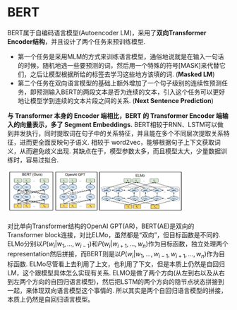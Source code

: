 # BERT

BERT属于自编码语言模型(Autoencoder LM)，采用了**双向Transformer Encoder结构**，并且设计了两个任务来预训练模型.
- 第一个任务是采用MLM的方式来训练语言模型，通俗地说就是在输入一句话的时候，随机地选一些要预测的词，然后用一个特殊的符号[MASK]来代替它们，之后让模型根据所给的标签去学习这些地方该填的词. (**Masked LM**)
- 第二个任务在双向语言模型的基础上额外增加了一个句子级别的连续性预测任务，即预测输入BERT的两段文本是否为连续的文本，引入这个任务可以更好地让模型学到连续的文本片段之间的关系. (**Next Sentence Prediction**)

**与 Transformer 本身的 Encoder 端相比，BERT 的 Transformer Encoder 端输入的向量表示，多了 Segment Embeddings.** BERT相较于RNN、LSTM可以做到并发执行，同时提取词在句子中的关系特征，并且能在多个不同层次提取关系特征，进而更全面反映句子语义. 相较于 word2vec，能够根据句子上下文获取词义，从而避免歧义出现. 其缺点在于，模型参数太多，而且模型太大，少量数据训练时，容易过拟合.

<img src="https://github.com/ZhiweiZhang97/NLP/blob/main/image/BERT.jpeg" width="400"/>

对比单向Transformer结构的OpenAI GPT(AR)，BERT(AE)是双向的Transformer block连接，对比ELMo，虽然都是“双向”，但目标函数是不同的. ELMo分别以$P(w_i|w_1, ..., w_{i-1})$和$P(w_i|w_{i+1}, ..., w_n)$作为目标函数，独立处理两个representation然后拼接，而BERT则是以$P(w_i|w_1, ..., w_{i-1}, w_{i+1}, ..., w_n)$作为目标函数. ELMo尽管看上去利用了上文，也利用了下文，但是本质上仍然是自回归LM，这个跟模型具体怎么实现有关系. ELMO是做了两个方向(从左到右以及从右到左两个方向的自回归语言模型)，然后把LSTM的两个方向的隐节点状态拼接到一起，来体现双向语言模型这个事情的. 所以其实是两个自回归语言模型的拼接，本质上仍然是自回归语言模型。